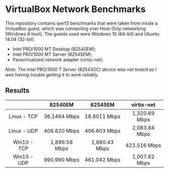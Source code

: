 # VirtualBox Network Benchmarks

This repository contains iperf3 benchmarks that were taken from inside a VirtualBox guest, which was connecting over Host-Only networking (Windows 8 host). The guests used were Windows 10 (64-bit) and Ubuntu 14.04 (32-bit).

- Intel PRO/1000 MT Desktop (82540EM);
- Intel PRO/1000 MT Server (82545EM);
- Paravirtualized network adapter (virtio-net).

*Note: The Intel PRO/1000 T Server (82543GC) device was not tested as I was having trouble getting it to work reliably.*

## Results

|             |   82540EM     |    82545EM   |   virtio-net  |
|:-----------:|:-------------:|:------------:|:-------------:|
| Linux - TCP | 36.1464 Mbps  | 18.8011 Mbps | 1,320.69 Mbps |
| Linux - UDP | 406.820 Mbps  | 406.603 Mbps | 2,083.84 Mbps |
| Win10 - TCP | 1,899.58 Mbps | 1,880.43 Mbps | 423.516 Mbps |
| Win10 - UDP | 990.990 Mbps  | 461.042 Mbps | 1,007.62 Mbps|
